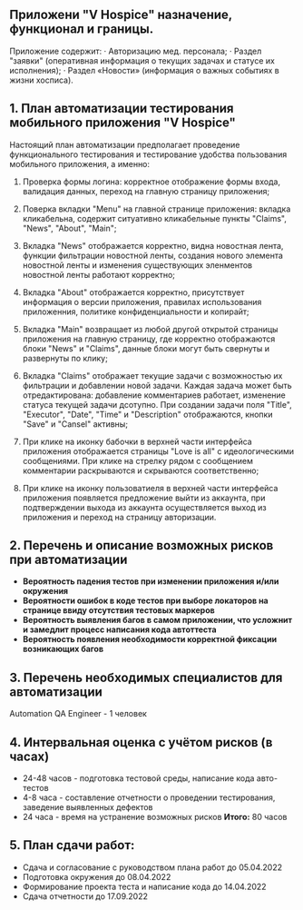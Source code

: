 ## Приложени "V Hospice" назначение, функционал и границы.

Приложение содержит:
· Авторизацию мед. персонала;
· Раздел "заявки" (оперативная информация о текущих задачах и статусе их исполнения);
· Раздел «Новости» (информация о важных событиях в жизни хосписа).

## 1. План автоматизации тестирования мобильного приложения "V Hospice"

Настоящий план автоматизации предполагает проведение функционального тестирования и тестирование
удобства пользования мобильного приложения, а именно:

1. Проверка формы логина: корректное отображение формы входа, валидация данных, переход на главную
   страницу приложения;

2. Поверка вкладки "Menu" на главной странице приложения: вкладка кликабельна, содержит ситуативно
   кликабельные пункты "Claims", "News", "About", "Main";

3. Вкладка "News" отображается корректно, видна новостная лента, функции фильтрации новостной ленты,
   создания нового элемента новостной ленты и изменения существующих эленментов новостной ленты
   работают корректно;

4. Вкладка "About" отображается корректно, присутствует информация о версии приложения, правилах
   использования приложенния, политике конфиденциальности и копирайт;

5. Вкладка "Main" возвращает из любой другой открытой страницы приложения на главную страницу, где
   корректно отображаются блоки "News" и "Claims", данные блоки могут быть свернуты и развернуты по
   клику;

6. Вкладка "Claims" отображает текущие задачи с возможностью их фильтрации и добавлении новой
   задачи. Каждая задача может быть отредактирована: добавление комментариев работает, изменение
   статуса текущей задачи дсотупно. При создании задачи поля "Title", "Executor", "Date", "Time" и
   "Description" отображаются, кнопки "Save" и "Cansel" активны;

7. При клике на иконку бабочки в верхней части интерфейса приложения отображается страницы
   "Love is all" с идеологическими сообщениями. При клике на стрелку рядом с сообщением комментарии
   раскрываются и скрываются соответственно;
   
8. При клике на иконку пользоватиеля в верхней части интерфейса приложения появляется предложение
   выйти из аккаунта, при подтверждении выхода из аккаунта осуществляется выход из приложения 
   и переход на страницу авторизации.


## 2. Перечень и описание возможных рисков при автоматизации

- **Вероятность падения тестов при изменении приложения и/или окружения**
- **Вероятности ошибок в коде тестов при выборе локаторов на странице ввиду отсутствия тестовых маркеров**
- **Вероятность выявления багов в самом приложении, что усложнит и замедлит процесс написания кода автоттеста**
- **Вероятность появления необходимости корректной фиксации возникающих багов**

## 3. Перечень необходимых специалистов для автоматизации

Automation QA Engineer - 1 человек

## 4. Интервальная оценка с учётом рисков (в часах)

- 24-48 часов - подготовка тестовой среды, написание кода авто-тестов
- 4-8 часа - составление отчетности о проведении тестирования, заведение выявленных дефектов
- 24  часа - время на устранение возможных рисков
  **Итого:** 80 часов

## 5. План сдачи работ:

- Сдача и согласование с руководством плана работ до 05.04.2022
- Подготовка окружения до 08.04.2022
- Формирование проекта теста и написание кода до 14.04.2022
- Сдача отчетности до 17.09.2022




